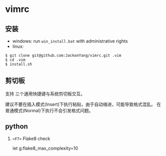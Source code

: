 vimrc
=====

安装
----

- windows: run `win_install.bat` with administrative rights
- linux: 
```shell
$ git clone git@github.com:JackonYang/vimrc.git .vim
$ cd .vim
$ install.sh
```

剪切板
------

支持 <C-x> <C-c> <C-v> 三个通用快捷键与系统剪切板交互。

建议不要在插入模式(Insert)下执行<C-v>粘贴，由于自动缩进，可能导致格式混乱。
在普通模式(Normal)下执行<C-v>不会引发格式问题。

python
------

1. `<F7>` Flake8 check

    let g:flake8_max_complexity=10
